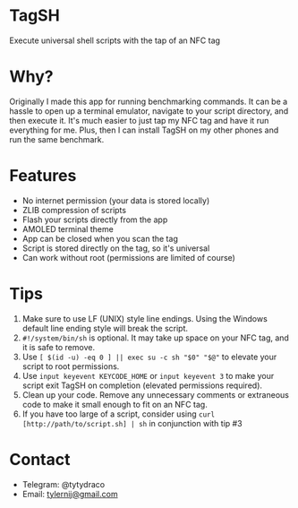 # TagSH
Execute universal shell scripts with the tap of an NFC tag

# Why?
Originally I made this app for running benchmarking commands. It can be a hassle to open up a terminal emulator, navigate to your script directory, and then execute it. It's much easier to just tap my NFC tag and have it run everything for me. Plus, then I can install TagSH on my other phones and run the same benchmark.

# Features
- No internet permission (your data is stored locally)
- ZLIB compression of scripts
- Flash your scripts directly from the app
- AMOLED terminal theme
- App can be closed when you scan the tag
- Script is stored directly on the tag, so it's universal
- Can work without root (permissions are limited of course)

# Tips
1. Make sure to use LF (UNIX) style line endings. Using the Windows default line ending style will break the script.
2. `#!/system/bin/sh` is optional. It may take up space on your NFC tag, and it is safe to remove.
3. Use `[ $(id -u) -eq 0 ] || exec su -c sh "$0" "$@"` to elevate your script to root permissions.
4. Use `input keyevent KEYCODE_HOME` or `input keyevent 3` to make your script exit TagSH on completion (elevated permissions required).
5. Clean up your code. Remove any unnecessary comments or extraneous code to make it small enough to fit on an NFC tag.
6. If you have too large of a script, consider using `curl [http://path/to/script.sh] | sh` in conjunction with tip #3

# Contact
- Telegram: @tytydraco
- Email: tylernij@gmail.com
